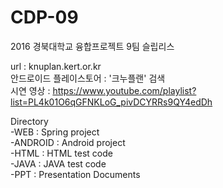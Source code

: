 # CDP-09
2016 경북대학교 융합프로젝트 9팀 슬립리스

url : knuplan.kert.or.kr  
안드로이드 플레이스토어 : '크누플랜' 검색  
시연 영상 : https://www.youtube.com/playlist?list=PL4k01O6qGFNKLoG_pivDCYRRs9QY4edDh  

Directory  
-WEB : Spring project  
-ANDROID : Android project  
-HTML : HTML test code  
-JAVA : JAVA test code  
-PPT : Presentation Documents  
